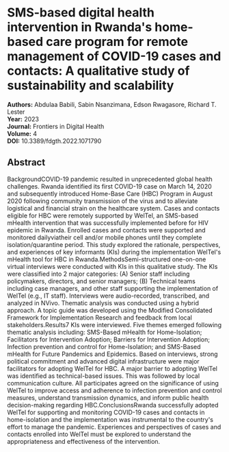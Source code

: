 # SMS-based digital health intervention in Rwanda's home-based care program for remote management of COVID-19 cases and contacts: A qualitative study of sustainability and scalability

**Authors:** Abdulaa Babili, Sabin Nsanzimana, Edson Rwagasore, Richard T. Lester  
**Year:** 2023  
**Journal:** Frontiers in Digital Health  
**Volume:** 4  
**DOI:** 10.3389/fdgth.2022.1071790  

## Abstract
BackgroundCOVID-19 pandemic resulted in unprecedented global health challenges. Rwanda identified its first COVID-19 case on March 14, 2020 and subsequently introduced Home-Base Care (HBC) Program in August 2020 following community transmission of the virus and to alleviate logistical and financial strain on the healthcare system. Cases and contacts eligible for HBC were remotely supported by WelTel, an SMS-based mHealth intervention that was successfully implemented before for HIV epidemic in Rwanda. Enrolled cases and contacts were supported and monitored dailyviatheir cell and/or mobile phones until they complete isolation/quarantine period. This study explored the rationale, perspectives, and experiences of key informants (KIs) during the implementation WelTel's mHealth tool for HBC in Rwanda.MethodsSemi-structured one-on-one virtual interviews were conducted with KIs in this qualitative study. The KIs were classified into 2 major categories: (A) Senior staff including policymakers, directors, and senior managers; (B) Technical teams including case managers, and other staff supporting the implementation of WelTel (e.g., IT staff). Interviews were audio-recorded, transcribed, and analyzed in NVivo. Thematic analysis was conducted using a hybrid approach. A topic guide was developed using the Modified Consolidated Framework for Implementation Research and feedback from local stakeholders.Results7 KIs were interviewed. Five themes emerged following thematic analysis including: SMS-Based mHealth for Home-Isolation; Facilitators for Intervention Adoption; Barriers for Intervention Adoption; Infection prevention and control for Home-Isolation; and SMS-Based mHealth for Future Pandemics and Epidemics. Based on interviews, strong political commitment and advanced digital infrastructure were major facilitators for adopting WelTel for HBC. A major barrier to adopting WelTel was identified as technical-based issues. This was followed by local communication culture. All participates agreed on the significance of using WelTel to improve access and adherence to infection prevention and control measures, understand transmission dynamics, and inform public health decision-making regarding HBC.ConclusionsRwanda successfully adopted WelTel for supporting and monitoring COVID-19 cases and contacts in home-isolation and the implementation was instrumental to the country's effort to manage the pandemic. Experiences and perspectives of cases and contacts enrolled into WelTel must be explored to understand the appropriateness and effectiveness of the intervention.

